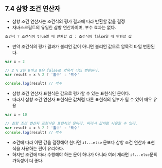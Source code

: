 ## 7.4 삼항 조건 연산자

- 삼항 조건 연산자는 조건식의 평가 결과에 따라 반환할 값을 결정
- 자바스크립트의 유일한 삼항 연산자이며, 부수 효과는 없다.

```js
조건식 ? 조건식이 true일 때 반환할 값 : 조건식이 false일 때 반환할 값
```

- 만약 조건식의 평가 결과가 불리언 값이 아니면 불리언 값으로 암묵적 타입 변환된다.

```js
var x = 2

// 2 % 2는 0이고 0은 false로 암묵적 타입 변환된다.
var result = x % 2 ? '홀수' : '짝수'

console.log(result) // 짝수
```

- 삼항 조건 연산자 표현식은 값으로 평가할 수 있는 표현식인 문이다.
- 따라서 삼항 조건 연산자 표현식은 값처럼 다른 표현식의 일부가 될 수 있어 매우 유용

```js
var x = 10

// 삼항 조건 연산자 표현식은 표현식인 문이다. 따라서 값처럼 사용할 수 있다.
var result = x % 2 ? '홀수' : '짝수'
console.log(result) // 짝수
```

- 조건에 따라 어떤 값을 결정해야 한다면 `if...else` 문보다 삼항 조건 연산자 표현식을 사용하는 편이 유리하다.
- 하지만 조건에 따라 수행해야 하는 문이 하나가 아니라 여러 개라면 `if...else`문의 가독성이 더 좋다.
